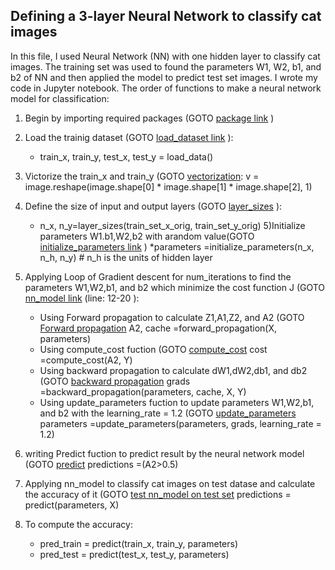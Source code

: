 ## Defining a 3-layer Neural Network to classify cat images<br />

In this file, I used Neural Network (NN) with one hidden layer to classify cat images. The training set was used to found the parameters W1, W2, b1, and b2 of NN and then applied the model to predict test set images. I wrote my code in Jupyter notebook. The order of functions to make a neural network model for classification:

1) Begin by importing required packages (GOTO [package link](https://github.com/Afsaneh-Karami/Neural-Networks-and-Deep-Learning/blob/main/Image%20classification%20using%20neural%20network%20with%20one%20hidden%20layer/import%20package) )
2) Load the trainig dataset (GOTO [load_dataset link](https://github.com/Afsaneh-Karami/Neural-Networks-and-Deep-Learning/blob/main/Image%20classification%20using%20neural%20network%20with%20one%20hidden%20layer/load%20data) ): 
   * train_x, train_y, test_x, test_y = load_data()
3) Victorize the train_x and train_y (GOTO [vectorization](https://github.com/Afsaneh-Karami/Neural-Networks-and-Deep-Learning/blob/main/Image%20classification%20using%20neural%20network%20with%20one%20hidden%20layer/vectorization ):
     v = image.reshape(image.shape[0] * image.shape[1] * image.shape[2], 1)
4) Define the size of input and output layers (GOTO [layer_sizes](https://github.com/Afsaneh-Karami/Neural-Networks-and-Deep-Learning/blob/main/Image%20classification%20using%20neural%20network%20with%20one%20hidden%20layer/layer_sizes) ): 
   * n_x, n_y=layer_sizes(train_set_x_orig, train_set_y_orig)
5)Initialize parameters W1.b1,W2,b2 with arandom value(GOTO [initialize_parameters link](https://github.com/Afsaneh-Karami/Neural-Networks-and-Deep-Learning/blob/main/Image%20classification%20using%20neural%20network%20with%20one%20hidden%20layer/initialize_parameters) )
   *parameters =initialize_parameters(n_x, n_h, n_y) # n_h is the units of hidden layer
6) Applying Loop of Gradient descent for num_iterations to find the parameters W1,W2,b1, and b2 which minimize the cost function J (GOTO [nn_model link](https://github.com/Afsaneh-Karami/Neural-Networks-and-Deep-Learning/blob/main/Image%20classification%20using%20neural%20network%20with%20one%20hidden%20layer/neural%20network%20model) (line: 12-20 ): 
   * Using Forward propagation to calculate Z1,A1,Z2, and A2 (GOTO [Forward propagation](https://github.com/Afsaneh-Karami/Neural-Networks-and-Deep-Learning/blob/main/Image%20classification%20using%20neural%20network%20with%20one%20hidden%20layer/forward%20propagation )
     A2, cache =forward_propagation(X, parameters) 
   * Using compute_cost fuction (GOTO [compute_cost](https://github.com/Afsaneh-Karami/Neural-Networks-and-Deep-Learning/blob/main/Image%20classification%20using%20neural%20network%20with%20one%20hidden%20layer/compute%20cost )
     cost =compute_cost(A2, Y)
   * Using backward propagation to calculate dW1,dW2,db1, and db2 (GOTO [backward propagation](https://github.com/Afsaneh-Karami/Neural-Networks-and-Deep-Learning/blob/main/Image%20classification%20using%20neural%20network%20with%20one%20hidden%20layer/backward%20propagation )
     grads =backward_propagation(parameters, cache, X, Y)
   * Using update_parameters fuction to update parameters W1,W2,b1, and b2 with the learning_rate = 1.2 (GOTO [update_parameters](https://github.com/Afsaneh-Karami/Neural-Networks-and-Deep-Learning/blob/main/Image%20classification%20using%20neural%20network%20with%20one%20hidden%20layer/update_parameters )
     parameters =update_parameters(parameters, grads, learning_rate = 1.2)
7) writing Predict fuction to predict result by the neural network model (GOTO [predict](https://github.com/Afsaneh-Karami/Neural-Networks-and-Deep-Learning/blob/main/Image%20classification%20using%20neural%20network%20with%20one%20hidden%20layer/predict)
     predictions =(A2>0.5)
8) Applying nn_model to classify cat images on test datase and calculate the accuracy of it (GOTO [test nn_model on test set](https://github.com/Afsaneh-Karami/Neural-Networks-and-Deep-Learning/blob/main/Image%20classification%20using%20neural%20network%20with%20one%20hidden%20layer/test%20nn_model%20on%20test%20set)
     predictions = predict(parameters, X)
  

    
6) To compute the accuracy:
    * pred_train = predict(train_x, train_y, parameters)
    * pred_test = predict(test_x, test_y, parameters)
  
